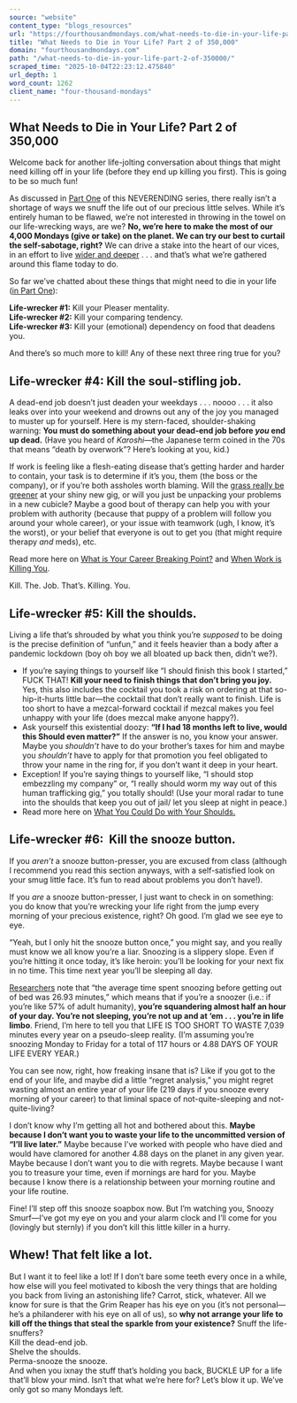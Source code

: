 ```yaml
---
source: "website"
content_type: "blogs_resources"
url: "https://fourthousandmondays.com/what-needs-to-die-in-your-life-part-2-of-350000/"
title: "What Needs to Die in Your Life? Part 2 of 350,000"
domain: "fourthousandmondays.com"
path: "/what-needs-to-die-in-your-life-part-2-of-350000/"
scraped_time: "2025-10-04T22:23:12.475840"
url_depth: 1
word_count: 1262
client_name: "four-thousand-mondays"
---
```


## What Needs to Die in Your Life? Part 2 of 350,000

Welcome back for another life-jolting conversation about things that might need killing off in your life (before they end up killing you first). This is going to be so much fun!

As discussed in [Part One](https://fourthousandmondays.com/what-needs-to-die-in-your-life-part-1-of-350000) of this NEVERENDING series, there really isn’t a shortage of ways we snuff the life out of our precious little selves. While it’s entirely human to be flawed, we’re not interested in throwing in the towel on our life-wrecking ways, are we? **No, we’re here to make the most of our 4,000 Mondays (give or take) on the planet. We can try our best to curtail the self-sabotage, right?** We can drive a stake into the heart of our vices, in an effort to live [wider and deeper](https://fourthousandmondays.com/dont-just-live-longer-live-wider-and-deeper/) . . . and that’s what we’re gathered around this flame today to do.

So far we’ve chatted about these things that might need to die in your life ([in Part One](https://fourthousandmondays.com/what-needs-to-die-in-your-life-part-1-of-350000)):

**Life-wrecker #1:** Kill your Pleaser mentality.  
**Life-wrecker #2:** Kill your comparing tendency.  
**Life-wrecker #3:**  Kill your (emotional) dependency on food that deadens you.

And there’s so much more to kill! Any of these next three ring true for you?

## **Life-wrecker #4: Kill the soul-stifling job.**

A dead-end job doesn’t just deaden your weekdays . . . noooo . . . it also leaks over into your weekend and drowns out any of the joy you managed to muster up for yourself. Here is my stern-faced, shoulder-shaking warning: **You must do something about your dead-end job before _you_ end up dead.** (Have you heard of _Karoshi_—the Japanese term coined in the 70s that means “death by overwork”? Here’s looking at you, kid.)

If work is feeling like a flesh-eating disease that’s getting harder and harder to contain, your task is to determine if it’s you, them (the boss or the company), or if you’re both assholes worth blaming. Will the [grass really be greener](https://fourthousandmondays.com/how-green-will-the-grass-really-be-in-your-new-job/) at your shiny new gig, or will you just be unpacking your problems in a new cubicle? Maybe a good bout of therapy can help you with your problem with authority (because that puppy of a problem will follow you around your whole career), or your issue with teamwork (ugh, I know, it’s the worst), or your belief that everyone is out to get you (that might require therapy _and_ meds), etc.

Read more here on [What is Your Career Breaking Point?](https://fourthousandmondays.com/what-is-your-career-breaking-point/) and [When Work is Killing You](https://fourthousandmondays.com/when-work-is-killing-you/).

Kill. The. Job. That’s. Killing. You.

## **Life-wrecker #5: Kill the shoulds.**

Living a life that’s shrouded by what you think you’re _supposed_ to be doing is the precise definition of “unfun,” and it feels heavier than a body after a pandemic lockdown (boy oh boy we all bloated up back then, didn’t we?).

*   If you’re saying things to yourself like “I should finish this book I started,” FUCK THAT! **Kill your need to finish things that don’t bring you joy.** Yes, this also includes the cocktail you took a risk on ordering at that so-hip-it-hurts little bar—the cocktail that don’t really want to finish. Life is too short to have a mezcal-forward cocktail if mezcal makes you feel unhappy with your life (does mezcal make anyone happy?).
*   Ask yourself this existential doozy: **“If I had 18 months left to live, would this Should even matter?”** If the answer is no, you know your answer. Maybe you _shouldn’t_ have to do your brother’s taxes for him and maybe you _shouldn’t_ have to apply for that promotion you feel obligated to throw your name in the ring for, if you don’t want it deep in your heart.
*   Exception! If you’re saying things to yourself like, “I should stop embezzling my company” or, “I really should worm my way out of this human trafficking gig,” you totally should! (Use your moral radar to tune into the shoulds that keep you out of jail/ let you sleep at night in peace.)
*   Read more here on [What You Could Do with Your Shoulds.](https://fourthousandmondays.com/what-you-could-do-with-your-shoulds/)

## **Life-wrecker #6:  Kill the snooze button.**

If you _aren’t_ a snooze button-presser, you are excused from class (although I recommend you read this section anyways, with a self-satisfied look on your smug little face. It’s fun to read about problems you don’t have!).

If you _are_ a snooze button-presser, I just want to check in on something: you do know that you’re wrecking your life right from the jump every morning of your precious existence, right? Oh good. I’m glad we see eye to eye.

“Yeah, but I only hit the snooze button once,” you might say, and you really must know we all know you’re a liar. Snoozing is a slippery slope. Even if you’re hitting it once today, it’s like heroin: you’ll be looking for your next fix in no time. This time next year you’ll be sleeping all day.

[Researchers](https://academic.oup.com/sleep/article/45/10/zsac184/6661272?login=false) note that “the average time spent snoozing before getting out of bed was 26.93 minutes,” which means that if you’re a snoozer (i.e.: if you’re like 57% of adult humanity), **you’re squandering almost half an hour of your day. You’re not sleeping, you’re not up and at ‘em . . . you’re in life limbo**. Friend, I’m here to tell you that LIFE IS TOO SHORT TO WASTE 7,039 minutes every year on a pseudo-sleep reality. (I’m assuming you’re snoozing Monday to Friday for a total of 117 hours or 4.88 DAYS OF YOUR LIFE EVERY YEAR.)

You can see now, right, how freaking insane that is? Like if you got to the end of your life, and maybe did a little “regret analysis,” you might regret wasting almost an entire year of your life (219 days if you snooze every morning of your career) to that liminal space of not-quite-sleeping and not-quite-living?

I don’t know why I’m getting all hot and bothered about this. **Maybe because I don’t want you to waste your life to the uncommitted version of “I’ll live later.”** Maybe because I’ve worked with people who have died and would have clamored for another 4.88 days on the planet in any given year. Maybe because I don’t want you to die with regrets. Maybe because I want you to treasure your time, even if mornings are hard for you. Maybe because I know there is a relationship between your morning routine and your life routine.

Fine! I’ll step off this snooze soapbox now. But I’m watching you, Snoozy Smurf—I’ve got my eye on you and your alarm clock and I’ll come for you (lovingly but sternly) if you don’t kill this little killer in a hurry.

## **Whew! That felt like a lot.**

But I want it to feel like a lot! If I don’t bare some teeth every once in a while, how else will you feel motivated to kibosh the very things that are holding you back from living an astonishing life? Carrot, stick, whatever. All we know for sure is that the Grim Reaper has his eye on you (it’s not personal—he’s a philanderer with his eye on all of us), so **why not arrange your life to kill off the things that steal the sparkle from your existence?** Snuff the life-snuffers?  
Kill the dead-end job.  
Shelve the shoulds.  
Perma-snooze the snooze.  
And when you ixnay the stuff that’s holding you back, BUCKLE UP for a life that’ll blow your mind. Isn’t that what we’re here for? Let’s blow it up. We’ve only got so many Mondays left.